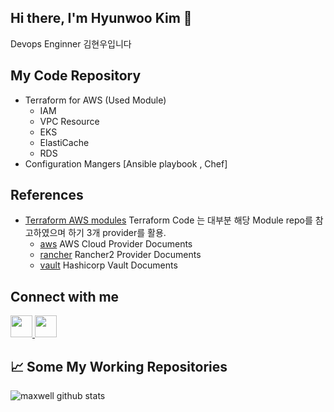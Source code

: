 ## Hi there, I'm Hyunwoo Kim 👋

Devops Enginner 김현우입니다

## My Code Repository
- Terraform for AWS (Used Module)
  - IAM
  - VPC Resource
  - EKS
  - ElastiCache
  - RDS
- Configuration Mangers [Ansible playbook , Chef]


## References 

- [Terraform AWS modules](https://github.com/terraform-aws-modules) Terraform Code 는 대부분 해당 Module repo를 참고하였으며 하기 3개 provider를 활용.
  - [aws](https://registry.terraform.io/providers/hashicorp/aws/latest/docs) AWS Cloud Provider Documents
  - [rancher](https://registry.terraform.io/providers/rancher/rancher2/latest/docs) Rancher2 Provider Documents
  - [vault](https://registry.terraform.io/providers/hashicorp/vault/latest/docs) Hashicorp Vault Documents


## Connect with me

<p align="left">
  <a href="https://www.linkedin.com/in/hyun-woo-kim-860a2b19b/">
    <img src="https://inter-dev.co.il/wp-content/uploads/2018/11/linkedin.png" width = 35px/>
  </a>

  <a href="https://www.instagram.com/maxwell.hw/">
    <img src="https://www.hypebot.com/wp-content/uploads/2019/11/instagram.jpg" width = 35px/>
  </a>
</p>


## 📈 Some My Working Repositories
![maxwell github stats](https://github-readme-stats.vercel.app/api?username=maxwell2861&show_icons=true&count_private=true&include_all_commits=true)
